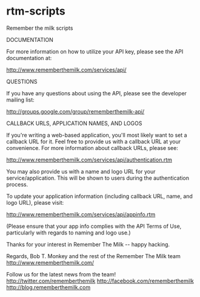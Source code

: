 # rtm-scripts

Remember the milk scripts

DOCUMENTATION

For more information on how to utilize your API key, please see the API documentation at:

 http://www.rememberthemilk.com/services/api/

QUESTIONS

If you have any questions about using the API, please see the developer mailing list:

 http://groups.google.com/group/rememberthemilk-api/

CALLBACK URLS, APPLICATION NAMES, AND LOGOS

If you're writing a web-based application, you'll most likely want to set a callback URL for it. Feel free to provide us with a callback URL at your convenience. For more information about callback URLs, please see:

 http://www.rememberthemilk.com/services/api/authentication.rtm

You may also provide us with a name and logo URL for your service/application. This will be shown to users during the authentication process.

To update your application information (including callback URL, name, and logo URL), please visit:

 http://www.rememberthemilk.com/services/api/appinfo.rtm

(Please ensure that your app info complies with the API Terms of Use, particularly with regards to naming and logo use.)

Thanks for your interest in Remember The Milk -- happy hacking.

Regards,
Bob T. Monkey and the rest of the Remember The Milk team
http://www.rememberthemilk.com/

Follow us for the latest news from the team!
http://twitter.com/rememberthemilk
http://facebook.com/rememberthemilk
http://blog.rememberthemilk.com


